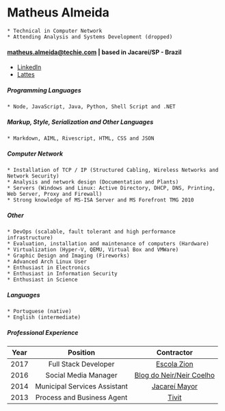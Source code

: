Matheus Almeida
===============
>
    * Technical in Computer Network
    * Attending Analysis and Systems Development (dropped)

#### matheus.almeida@techie.com | based in Jacareí/SP - Brazil

* [LinkedIn](https://goo.gl/bbhRPB)
* [Lattes](http://goo.gl/fZGbEL)

##### Programming Languages
> 
    * Node, JavaScript, Java, Python, Shell Script and .NET

##### Markup, Style, Serialization and Other Languages
>
    * Markdown, AIML, Rivescript, HTML, CSS and JSON

##### Computer Network
>
    * Installation of TCP / IP (Structured Cabling, Wireless Networks and Network Security)
    * Analysis and network design (Documentation and Plants)
    * Servers (Windows and Linux: Active Directory, DHCP, DNS, Printing, Web Server, Proxy and Firewall)
    * Strong knowledge of MS-ISA Server and MS Forefront TMG 2010
    
##### Other
>
    * DevOps (scalable, fault tolerant and high performance infrastructure)
    * Evaluation, installation and maintenance of computers (Hardware)
    * Virtualization (Hyper-V, QEMU, Virtual Box and VMWare)
    * Graphic Design and Imaging (Fireworks)
    * Advanced Arch Linux User
    * Enthusiast in Electronics
    * Enthusiast in Information Security
    * Enthusiast in Science
    
##### Languages
>
    * Portuguese (native)
    * English (intermediate)
    
##### Professional Experience

| Year | Position                     | Contractor                                                      |
| :--: | :--------------------------: | :-------------------------------------------------------------: |
| 2017 | Full Stack Developer         | [Escola Zion](http://www.escolazion.com/)                       |
| 2016 | Social Media Manager         | [Blog do Neir/Neir Coelho](https://www.facebook.com/neircoeho/) |
| 2014 | Municipal Services Assistant | [Jacareí Mayor](http://www.jacarei.sp.gov.br/)                  |
| 2013 | Process and Business Agent   | [Tivit](http://www.tivit.com.br/)                               |
